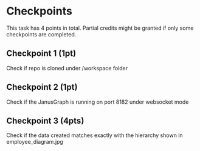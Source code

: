 # Checkpoints

This task has 4 points in total. Partial credits might be granted if only some checkpoints are completed.

## Checkpoint 1 (1pt)

Check if repo is cloned under /workspace folder

## Checkpoint 2 (1pt)

Check if the JanusGraph is running on port 8182 under websocket mode

## Checkpoint 3 (4pts)

Check if the data created matches exactly with the hierarchy shown in employee_diagram.jpg

